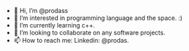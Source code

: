 - 👋 Hi, I’m @prodass
- 👀 I’m interested in programming language and the space. :)
- 🌱 I’m currently learning c++.
- 💞️ I’m looking to collaborate on any software projects.
- 📫 How to reach me: Linkedin: @prodas.

<!---
prodass/prodass is a ✨ special ✨ repository because its `README.md` (this file) appears on your GitHub profile.
--->
